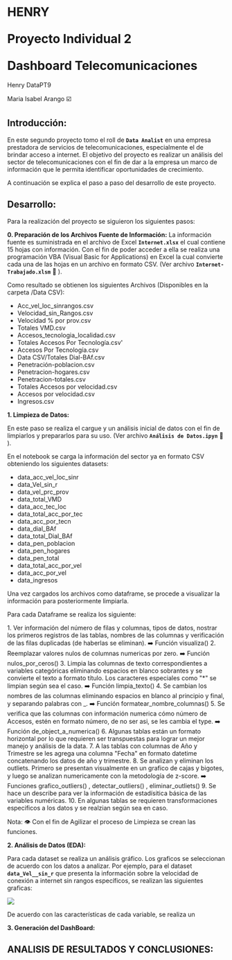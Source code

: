
HENRY </p>
Proyecto Individual 2 </p>
Dashboard Telecomunicaciones
=======

Henry DataPT9 
</p>
Maria Isabel Arango ☑️ 
</p>

## Introducción:

En este segundo proyecto tomo el roll de **`Data Analist`** en una empresa prestadora de servicios de telecomunicaciones, especialmente el de brindar acceso a internet. 
El objetivo del proyecto es realizar un análisis del sector de telecomunicaciones con el fin de dar a la empresa un marco de información que le permita identificar oportunidades de crecimiento.

A continuación se explica el paso a paso del desarrollo de este proyecto.

## Desarrollo:
</p>
Para la realización del proyecto se siguieron los siguientes pasos:
</p>

**0. Preparación de los Archivos Fuente de Información:**
La información fuente es suministrada en el archivo de Excel  **`Internet.xlsx`** el cual contiene 15 hojas con información. Con el fin de poder acceder a ella se realiza una programación VBA (Visual Basic for Applications) en Excel la cual convierte cada una de las hojas en un archivo en formato CSV. (Ver archivo **`Internet-Trabajado.xlsm`** :eyes: ). 
</p>
Como resultado se obtienen los siguientes Archivos (Disponibles en la carpeta /Data CSV):
</p>

- Acc_vel_loc_sinrangos.csv
- Velocidad_sin_Rangos.csv
- Velocidad % por prov.csv
- Totales VMD.csv
- Accesos_tecnologia_localidad.csv
- Totales Accesos Por Tecnología.csv'
- Accesos Por Tecnología.csv
- Data CSV/Totales Dial-BAf.csv
- Penetración-poblacion.csv
- Penetracion-hogares.csv
- Penetracion-totales.csv
- Totales Accesos por velocidad.csv
- Accesos por velocidad.csv
- Ingresos.csv
  
</p>

**1. Limpieza de Datos:** </p>
   En este paso se realiza el cargue y un análisis inicial de datos con el fin de limpiarlos y prepararlos para su uso. (Ver archivo **`Análisis de Datos.ipyn`** :eyes: ).
   </p>
   En el notebook se carga la información del sector ya en formato CSV obteniendo los siguientes datasets:  </p>
   
- data_acc_vel_loc_sinr
- data_Vel_sin_r 
- data_vel_prc_prov
- data_total_VMD 
- data_acc_tec_loc
- data_total_acc_por_tec 
- data_acc_por_tecn 
- data_dial_BAf 
- data_total_Dial_BAf 
- data_pen_poblacion 
- data_pen_hogares 
- data_pen_total 
- data_total_acc_por_vel 
- data_acc_por_vel 
- data_ingresos 
</p>
Una vez cargados los archivos como dataframe, se procede a visualizar la información para posteriormente limpiarla. 
</p>

Para cada Dataframe se realiza los siguiente:
</p>
1. Ver información del número de filas y columnas, tipos de datos, nostrar los primeros registros de las tablas, nombres de las columnas y verificación de las filas duplicadas (de haberlas se eliminan).  ➡️ Función visualiza()
2. Reemplazar valores nulos de columnas numericas por zero. ➡️ Función nulos_por_ceros()
3. Limpia las columnas de texto correspondientes a variables categóricas eliminando espacios en blanco sobrantes y se convierte el texto a formato título. Los caracteres especiales como "*" se limpian según sea el caso. ➡️ Función limpia_texto()
4. Se cambian los nombres de las columnas eliminando espacios en blanco al principio y final, y separando palabras con _. ➡️ Función formatear_nombre_columnas()
5. Se verifica que las columnas con información numerica cómo número de Accesos, estén en formato número, de no ser asi, se les cambia el type.  ➡️ Función de_object_a_numerica()
6. Algunas tablas están un formato horizontal por lo que requieren ser transpuestas para lograr un mejor manejo y análisis de la data.
7. A las tablas con columnas de Año y Trimestre se les agrega una columna "Fecha" en formato datetime concatenando los datos de año y trimestre.
8. Se analizan y eliminan los outliets. Primero se presentan visualmente en un grafico de cajas y bigotes, y luego se analizan numericamente con la metodología de z-score. ➡️ Funciones grafico_outliers() , detectar_outliers() , eliminar_outliets()
9. Se hace un describe para ver la información de estadísitica básica de las variables numéricas.
10. En algunas tablas se requieren transformaciones especificos a los datos y se realzian según sea en caso.

Nota:  👁️ Con el fin de Agilizar el proceso de Limpieza se crean las funciones.
</p>

**2. Análisis de Datos (EDA):**
</p>

Para cada dataset se realiza un análisis gráfico. Los graficos se seleccionan de acuerdo con los datos a analizar. 
Por ejemplo, para el dataset  **`data_Vel__sin_r`** que presenta la información sobre la velocidad de conexión a internet sin rangos específicos, se realizan las siguientes graficas:

<img src ="//logo-henry-white-lg.png">


De acuerdo con las características de cada variable, se realiza un



**3. Generación del DashBoard:**

## ANALISIS DE RESULTADOS Y CONCLUSIONES: 
   </p>
